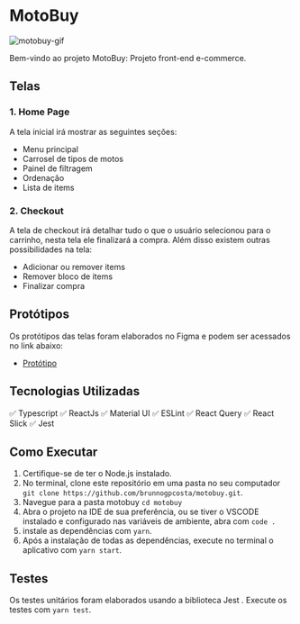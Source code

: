 # MotoBuy

![motobuy-gif](https://github.com/brunnogpcosta/motobuy/assets/49787374/c9258c4b-0f42-4793-8475-7a36ccafec13)

Bem-vindo ao projeto MotoBuy: Projeto front-end e-commerce.

## Telas

### 1. Home Page


A tela inicial irá mostrar as seguintes seções:

- Menu principal
- Carrosel de tipos de motos
- Painel de filtragem
- Ordenação
- Lista de items

### 2. Checkout

A tela de checkout irá detalhar tudo o que o usuário selecionou para o carrinho, nesta tela ele finalizará a compra. Além disso existem outras possibilidades na tela:

- Adicionar ou remover items
- Remover bloco de items
- Finalizar compra

## Protótipos

Os protótipos das telas foram elaborados no Figma e podem ser acessados no link abaixo:

- [Protótipo](https://www.figma.com/file/ZtDGY1gnOa4jjTxg91WzGu/Untitled?type=design&node-id=0-1&mode=design&t=t2hwTeyxwV7ypjp3-0)

## Tecnologias Utilizadas
✅ Typescript
✅ ReactJs
✅ Material UI
✅ ESLint
✅ React Query
✅ React Slick
✅ Jest


## Como Executar

1. Certifique-se de ter o Node.js instalado.
2. No terminal, clone este repositório em uma pasta no seu computador `git clone https://github.com/brunnogpcosta/motobuy.git`.
3. Navegue para a pasta motobuy `cd motobuy`
4. Abra o projeto na IDE de sua preferência, ou se tiver o VSCODE instalado e configurado nas variáveis de ambiente, abra com `code .`
5. instale as dependências com `yarn`.
6. Após a instalação de todas as dependências, execute no terminal o aplicativo com `yarn start`.

## Testes

Os testes unitários foram elaborados usando a biblioteca Jest . Execute os testes com `yarn test`.
